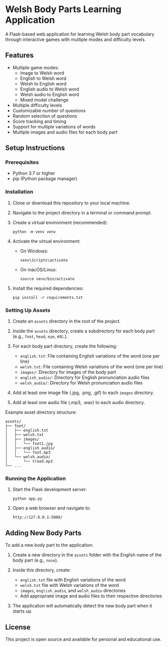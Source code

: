 # Welsh Body Parts Learning Application

A Flask-based web application for learning Welsh body part vocabulary through interactive games with multiple modes and difficulty levels.

## Features

- Multiple game modes:
  - Image to Welsh word
  - English to Welsh word
  - Welsh to English word
  - English audio to Welsh word
  - Welsh audio to English word
  - Mixed modal challenge
- Multiple difficulty levels
- Customizable number of questions
- Random selection of questions
- Score tracking and timing
- Support for multiple variations of words
- Multiple images and audio files for each body part

## Setup Instructions

### Prerequisites

- Python 3.7 or higher
- pip (Python package manager)

### Installation

1. Clone or download this repository to your local machine.

2. Navigate to the project directory in a terminal or command prompt.

3. Create a virtual environment (recommended):
   ```
   python -m venv venv
   ```

4. Activate the virtual environment:
   - On Windows:
     ```
     venv\Scripts\activate
     ```
   - On macOS/Linux:
     ```
     source venv/bin/activate
     ```

5. Install the required dependencies:
   ```
   pip install -r requirements.txt
   ```

### Setting Up Assets

1. Create an `assets` directory in the root of the project.

2. Inside the `assets` directory, create a subdirectory for each body part (e.g., `foot`, `head`, `eye`, etc.).

3. For each body part directory, create the following:
   - `english.txt`: File containing English variations of the word (one per line)
   - `welsh.txt`: File containing Welsh variations of the word (one per line)
   - `images/`: Directory for images of the body part
   - `english_audio/`: Directory for English pronunciation audio files
   - `welsh_audio/`: Directory for Welsh pronunciation audio files

4. Add at least one image file (.jpg, .png, .gif) to each `images` directory.

5. Add at least one audio file (.mp3, .wav) to each audio directory.

Example asset directory structure:
```
assets/
├── foot/
│   ├── english.txt
│   ├── welsh.txt
│   ├── images/
│   │   └── foot1.jpg
│   ├── english_audio/
│   │   └── foot.mp3
│   └── welsh_audio/
│       └── troed.mp3
└── ...
```

### Running the Application

1. Start the Flask development server:
   ```
   python app.py
   ```

2. Open a web browser and navigate to:
   ```
   http://127.0.0.1:5000/
   ```

## Adding New Body Parts

To add a new body part to the application:

1. Create a new directory in the `assets` folder with the English name of the body part (e.g., `nose`).

2. Inside this directory, create:
   - `english.txt` file with English variations of the word
   - `welsh.txt` file with Welsh variations of the word
   - `images`, `english_audio`, and `welsh_audio` directories
   - Add appropriate image and audio files to their respective directories

3. The application will automatically detect the new body part when it starts up.

## License

This project is open source and available for personal and educational use.
